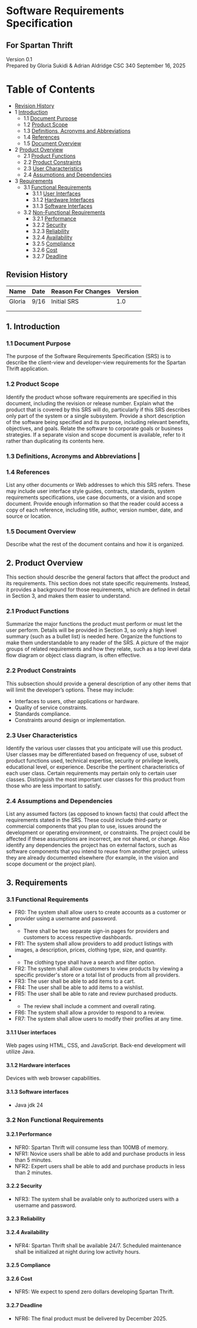 # Software Requirements Specification
## For Spartan Thrift

Version 0.1  
Prepared by Gloria Sukidi & Adrian Aldridge
CSC 340
September 16, 2025

Table of Contents
=================
* [Revision History](#revision-history)
* 1 [Introduction](#1-introduction)
  * 1.1 [Document Purpose](#11-document-purpose)
  * 1.2 [Product Scope](#12-product-scope)
  * 1.3 [Definitions, Acronyms and Abbreviations](#13-definitions-acronyms-and-abbreviations)
  * 1.4 [References](#14-references)
  * 1.5 [Document Overview](#15-document-overview)
* 2 [Product Overview](#2-product-overview)
  * 2.1 [Product Functions](#21-product-functions)
  * 2.2 [Product Constraints](#22-product-constraints)
  * 2.3 [User Characteristics](#23-user-characteristics)
  * 2.4 [Assumptions and Dependencies](#24-assumptions-and-dependencies)
* 3 [Requirements](#3-requirements)
  * 3.1 [Functional Requirements](#31-functional-requirements)
    * 3.1.1 [User Interfaces](#311-user-interfaces)
    * 3.1.2 [Hardware Interfaces](#312-hardware-interfaces)
    * 3.1.3 [Software Interfaces](#313-software-interfaces)
  * 3.2 [Non-Functional Requirements](#32-non-functional-requirements)
    * 3.2.1 [Performance](#321-performance)
    * 3.2.2 [Security](#322-security)
    * 3.2.3 [Reliability](#323-reliability)
    * 3.2.4 [Availability](#324-availability)
    * 3.2.5 [Compliance](#325-compliance)
    * 3.2.6 [Cost](#326-cost)
    * 3.2.7 [Deadline](#327-deadline)

## Revision History
| Name | Date    | Reason For Changes  | Version   |
| ---- | ------- | ------------------- | --------- |
|Gloria|   9/16  |  Initial SRS        |   1.0     |
|      |         |                     |           |
|      |         |                     |           |

## 1. Introduction

### 1.1 Document Purpose
The purpose of the Software Requirements Specification (SRS) is to describe the client-view and developer-view requirements for the Spartan Thrift application. 

### 1.2 Product Scope
Identify the product whose software requirements are specified in this document, including the revision or release number. Explain what the product that is covered by this SRS will do, particularly if this SRS describes only part of the system or a single subsystem. 
Provide a short description of the software being specified and its purpose, including relevant benefits, objectives, and goals. Relate the software to corporate goals or business strategies. If a separate vision and scope document is available, refer to it rather than duplicating its contents here.

### 1.3 Definitions, Acronyms and Abbreviations                                                                                                                                                                          |

### 1.4 References
List any other documents or Web addresses to which this SRS refers. These may include user interface style guides, contracts, standards, system requirements specifications, use case documents, or a vision and scope document. Provide enough information so that the reader could access a copy of each reference, including title, author, version number, date, and source or location.

### 1.5 Document Overview
Describe what the rest of the document contains and how it is organized.

## 2. Product Overview
This section should describe the general factors that affect the product and its requirements. This section does not state specific requirements. Instead, it provides a background for those requirements, which are defined in detail in Section 3, and makes them easier to understand.

### 2.1 Product Functions
Summarize the major functions the product must perform or must let the user perform. Details will be provided in Section 3, so only a high level summary (such as a bullet list) is needed here. Organize the functions to make them understandable to any reader of the SRS. A picture of the major groups of related requirements and how they relate, such as a top level data flow diagram or object class diagram, is often effective.

### 2.2 Product Constraints
This subsection should provide a general description of any other items that will limit the developer’s options. These may include:  

* Interfaces to users, other applications or hardware.  
* Quality of service constraints.  
* Standards compliance.  
* Constraints around design or implementation.
  
### 2.3 User Characteristics
Identify the various user classes that you anticipate will use this product. User classes may be differentiated based on frequency of use, subset of product functions used, technical expertise, security or privilege levels, educational level, or experience. Describe the pertinent characteristics of each user class. Certain requirements may pertain only to certain user classes. Distinguish the most important user classes for this product from those who are less important to satisfy.

### 2.4 Assumptions and Dependencies
List any assumed factors (as opposed to known facts) that could affect the requirements stated in the SRS. These could include third-party or commercial components that you plan to use, issues around the development or operating environment, or constraints. The project could be affected if these assumptions are incorrect, are not shared, or change. Also identify any dependencies the project has on external factors, such as software components that you intend to reuse from another project, unless they are already documented elsewhere (for example, in the vision and scope document or the project plan).

## 3. Requirements

### 3.1 Functional Requirements 
- FR0: The system shall allow users to create accounts as a customer or provider using a username and password.
- - There shall be two separate sign-in pages for providers and customers to access respective dashboards.
- FR1: The system shall allow providers to add product listings with images, a description, prices, clothing type, size, and quantity.
- - The clothing type shall have a search and filter option.
- FR2: The system shall allow customers to view products by viewing a specific provider's store or a total list of products from all providers.
- FR3: The user shall be able to add items to a cart.
- FR4: The user shall be able to add items to a wishlist.
- FR5: The user shall be able to rate and review purchased products.
- - The review shall include a comment and overall rating.
- FR6: The system shall allow a provider to respond to a review.
- FR7: The system shall allow users to modify their profiles at any time.

#### 3.1.1 User interfaces
Web pages using HTML, CSS, and JavaScript. Back-end development will utilize Java.

#### 3.1.2 Hardware interfaces
Devices with web browser capabilities. 

#### 3.1.3 Software interfaces
- Java jdk 24

### 3.2 Non Functional Requirements 

#### 3.2.1 Performance
- NFR0: Spartan Thrift will consume less than 100MB of memory.
- NFR1: Novice users shall be able to add and purchase products in less than 5 minutes.
- NFR2: Expert users shall be able to add and purchase products in less than 2 minutes.
#### 3.2.2 Security
- NFR3: The system shall be available only to authorized users with a username and password.

#### 3.2.3 Reliability

#### 3.2.4 Availability
- NFR4: Spartan Thrift shall be available 24/7. Scheduled maintenance shall be initialized at night during low activity hours.

#### 3.2.5 Compliance

#### 3.2.6 Cost
- NFR5: We expect to spend zero dollars developing Spartan Thrift.

#### 3.2.7 Deadline
- NFR6: The final product must be delivered by December 2025.